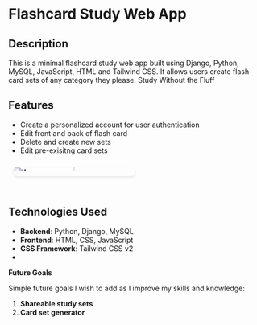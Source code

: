 # **Flashcard Study Web App** 

## **Description**

This is a minimal flashcard study web app built using Django, Python, MySQL, JavaScript, HTML and Tailwind CSS. It allows users create flash card sets of any category they please.
Study Without the Fluff

## **Features**

- Create a personalized account for user authentication
- Edit front and back of flash card
- Delete and create new sets
- Edit pre-exisitng card sets

<div style="display: grid; 
            grid-template-columns: repeat(auto-fit, minmax(300px, 1fr));
            gap: 15px;
            max-width: 1200px;
            margin: 0 auto;
            padding: 10px;">
  <img style="width: 50%; 
              object-fit: cover;
              border-radius: 8px;
              box-shadow: 0 2px 4px rgba(0,0,0,0.1);
              transition: transform 0.2s;"
       alt="App screenshot 1" 
       src="https://github.com/user-attachments/assets/f0bb8691-0c88-4fde-aecb-ca9af559bd2c">
</div>

## **Technologies Used**

- **Backend**: Python, Django, MySQL
- **Frontend**: HTML, CSS, JavaScript
- **CSS Framework**: Tailwind CSS v2
- 
**Future Goals**

Simple future goals I wish to add as I improve my skills and knowledge:

1. **Shareable study sets**
2.  **Card set generator**
